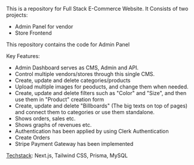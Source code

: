 This is a repository for Full Stack E-Commerce Website.
It Consists of two projects:
  -  Admin Panel for vendor
  -  Store Frontend

This repository contains the code for Admin Panel

Key Features:
  - Admin Dashboard serves as CMS, Admin and API.
  - Control multiple vendors/stores through this single CMS.
  - Create, update and delete categories/products
  - Upload multiple images for peoducts, and change them when needed.
  - Create, update and delete filters such as "Color" and "Size", and then use them in "Product" creation form
  - Create, update and delete "Billboards" (The big texts on top of pages) and connect them to categories or use them standalone.
  -  Shows orders, sales etc.
  -  Shows graphs of revenues etc.
  -  Authentication has been applied by using Clerk Authentication
  -  Create Orders
  -  Stripe Payment Gateway has been implemented

<ins>Techstack</ins>: Next.js, Tailwind CSS, Prisma, MySQL
